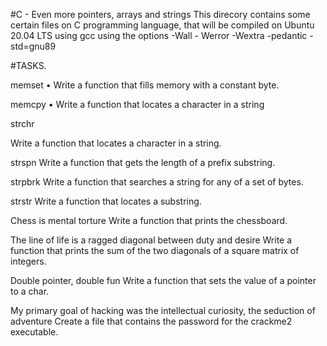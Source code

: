 #C - Even more pointers, arrays and strings This direcory contains some certain files on C programming language, that will be compiled on Ubuntu 20.04 LTS using gcc using the options -Wall - Werror -Wextra -pedantic -std=gnu89

#TASKS.

memset
• Write a function that fills memory with a constant byte.

memcpy • Write a function that locates a character in a string

strchr

Write a function that locates a character in a string.

strspn
Write a function that gets the length of a prefix substring.

strpbrk
Write a function that searches a string for any of a set of bytes.

strstr
Write a function that locates a substring.

Chess is mental torture
Write a function that prints the chessboard.

The line of life is a ragged diagonal between duty and desire
Write a function that prints the sum of the two diagonals of a square matrix of integers.

Double pointer, double fun
Write a function that sets the value of a pointer to a char.

My primary goal of hacking was the intellectual curiosity, the seduction of adventure
Create a file that contains the password for the crackme2 executable.

